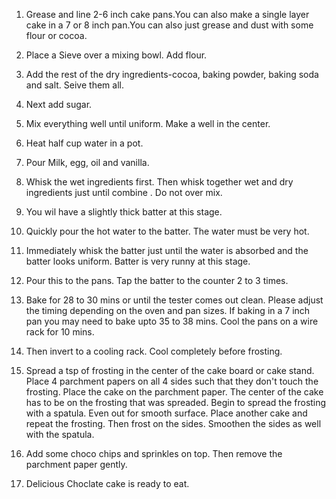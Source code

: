 1) Grease and line 2-6 inch cake pans.You can also make a single layer cake in a 7 or 8 inch pan.You can also just grease and dust with some flour or cocoa.

2) Place a Sieve over a mixing bowl. Add flour.

3) Add the rest of the dry ingredients-cocoa, baking powder, baking soda and salt. Seive them all.

4) Next add sugar.

5) Mix everything well until uniform. Make a well in the center.

6) Heat half cup water in a pot.

7) Pour Milk, egg, oil and vanilla.

8) Whisk the wet ingredients first. Then whisk together wet and dry ingredients just until combine . Do not    over mix.
9) You wil have a slightly thick batter at this stage.

10) Quickly pour the hot water to the batter. The water must be very hot.

11) Immediately whisk the batter just until the water is absorbed and the batter looks uniform. Batter is very runny at this stage.

12) Pour this to the pans. Tap the batter to the counter 2 to 3 times.

13) Bake for 28 to 30 mins or until the tester comes out clean. Please adjust the timing depending on the oven and pan sizes. If baking in a 7 inch pan you may need to bake upto 35 to 38 mins. Cool the pans on a wire rack for 10 mins. 

14) Then invert to a cooling rack. Cool completely before frosting.

15) Spread a tsp of frosting in the center of the cake board or cake stand. Place 4 parchment papers on all 4 sides such that they don't touch the frosting. Place the cake on the parchment paper. The center of the cake has to be on the frosting that was spreaded. Begin to spread the frosting with a spatula. Even out for smooth surface. Place another cake and repeat the frosting. Then frost on the sides. Smoothen the sides as well with the spatula. 

16) Add some choco chips and sprinkles on top. Then remove the parchment paper gently.

17) Delicious Choclate cake is ready to eat.